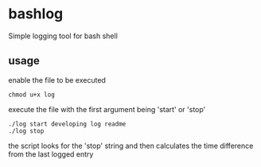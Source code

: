 # bashlog
Simple logging tool for bash shell

## usage
enable the file to be executed 
```
chmod u+x log
```

execute the file with the first argument being 'start' or 'stop'
```
./log start developing log readme
./log stop
```
the script looks for the 'stop' string and then calculates the time difference from the last logged entry
